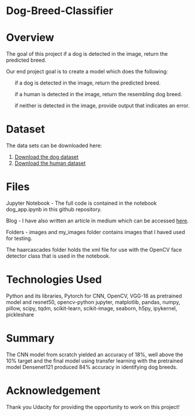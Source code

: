 # Dog-Breed-Classifier

# Overview

The goal of this project if a dog is detected in the image, return the predicted breed.

Our end project goal is to create a model which does the following:  

<ul> if a dog is detected in the image, return the predicted breed.  </ul>
<ul> if a human is detected in the image, return the resembling dog breed. </ul>
<ul> if neither is detected in the image, provide output that indicates an error. </ul>

# Dataset

The data sets can be downloaded here:

1. [Download the dog dataset](https://s3-us-west-1.amazonaws.com/udacity-aind/dog-project/dogImages.zip)
2. [Download the human dataset](https://s3-us-west-1.amazonaws.com/udacity-aind/dog-project/lfw.zip)

# Files

Jupyter Notebook - The full code is contained in the notebook dog_app.ipynb in this github repository.

Blog - I have also written an article in medium which can be accessed [here](https://medium.com/p/7fcc4854aad3/edit).

Folders - images and my_images folder contains images that I haved used for testing. 

The haarcascades folder holds the xml file for use with the OpenCV face detector class that is used in the notebook.

# Technologies Used

Python and its libraries, Pytorch for CNN, OpenCV, VGG-16 as pretrained model and resnet50, opencv-python
jupyter, matplotlib, pandas, numpy, pillow, scipy, tqdm, scikit-learn, scikit-image, seaborn, h5py, ipykernel, pickleshare

# Summary

The CNN model from scratch yielded an accuracy of 18%, well above the 10% target and the final model using transfer learning with the pretrained model Densenet121 produced 84% accuracy in identifying dog breeds.

# Acknowledgement

Thank you Udacity for providing the opportunity to work on this project!
